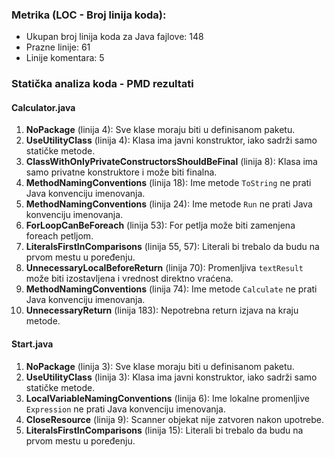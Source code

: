 ### Metrika (LOC - Broj linija koda):
- Ukupan broj linija koda za Java fajlove: 148
- Prazne linije: 61
- Linije komentara: 5



### Statička analiza koda - PMD rezultati

#### Calculator.java
1. **NoPackage** (linija 4): Sve klase moraju biti u definisanom paketu.
2. **UseUtilityClass** (linija 4): Klasa ima javni konstruktor, iako sadrži samo statičke metode.
3. **ClassWithOnlyPrivateConstructorsShouldBeFinal** (linija 8): Klasa ima samo privatne konstruktore i može biti finalna.
4. **MethodNamingConventions** (linija 18): Ime metode `ToString` ne prati Java konvenciju imenovanja.
5. **MethodNamingConventions** (linija 24): Ime metode `Run` ne prati Java konvenciju imenovanja.
6. **ForLoopCanBeForeach** (linija 53): For petlja može biti zamenjena foreach petljom.
7. **LiteralsFirstInComparisons** (linija 55, 57): Literali bi trebalo da budu na prvom mestu u poređenju.
8. **UnnecessaryLocalBeforeReturn** (linija 70): Promenljiva `textResult` može biti izostavljena i vrednost direktno vraćena.
9. **MethodNamingConventions** (linija 74): Ime metode `Calculate` ne prati Java konvenciju imenovanja.
10. **UnnecessaryReturn** (linija 183): Nepotrebna return izjava na kraju metode.

#### Start.java
1. **NoPackage** (linija 3): Sve klase moraju biti u definisanom paketu.
2. **UseUtilityClass** (linija 3): Klasa ima javni konstruktor, iako sadrži samo statičke metode.
3. **LocalVariableNamingConventions** (linija 6): Ime lokalne promenljive `Expression` ne prati Java konvenciju imenovanja.
4. **CloseResource** (linija 9): Scanner objekat nije zatvoren nakon upotrebe.
5. **LiteralsFirstInComparisons** (linija 15): Literali bi trebalo da budu na prvom mestu u poređenju.
